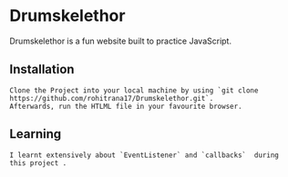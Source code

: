  # Drumskelethor 
   Drumskelethor is a fun website built to practice JavaScript.

## Installation
    Clone the Project into your local machine by using `git clone https://github.com/rohitrana17/Drumskelethor.git`.
    Afterwards, run the HTLML file in your favourite browser.

## Learning 
    I learnt extensively about `EventListener` and `callbacks`  during this project .
